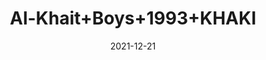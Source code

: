 ---
title: 'Al-Khait+Boys+1993+KHAKI'
date: '2021-12-21' 
metatag: '' 
inventory: '2.0' 
draft: false 
# meta description 
shortDescripton: 'Al-Khait+Boys+1993+KHAKI'
description: 'Boys'
longdescription: ''
featured: False
# product Price
price: '2730.0'
# Product Short Description
shortDescription: 'Al-Khait+Boys+1993+KHAKI'
productID: 'CC70F201-6762-EC11-995F-005056B3A416'
type: 'products'
category: 'Boys' 
thumnailproduct: 'https://alkhait.eralive.net/images/products/CC70F201-6762-EC11-995F-005056B3A4161.png' 
images:
  - image: 'images/products/CC70F201-6762-EC11-995F-005056B3A4161.png'  
  - image: 'images/products/CC70F201-6762-EC11-995F-005056B3A4162.png'  
  - image: 'images/products/CC70F201-6762-EC11-995F-005056B3A4163.png'  
---